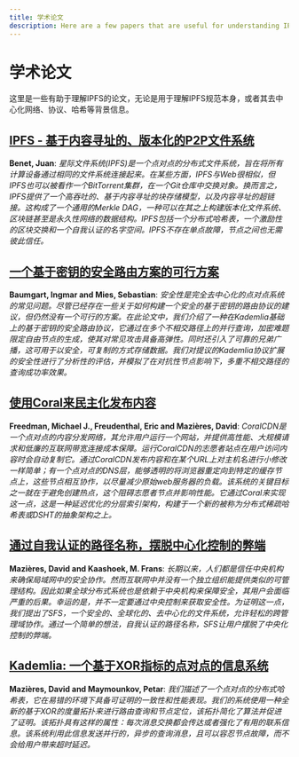 ```yaml
---
title: 学术论文
description: Here are a few papers that are useful for understanding IPFS, whether it be understanding the IPFS specification itself or the background for the decentralized web, protocols, hashing, and so on.
---
```


# 学术论文

这里是一些有助于理解IPFS的论文，无论是用于理解IPFS规范本身，或者其去中心化网络、协议、哈希等背景信息。

## [IPFS - 基于内容寻址的、版本化的P2P文件系统](https://github.com/ipfs/papers/raw/master/ipfs-cap2pfs/ipfs-p2p-file-system.pdf)

**Benet, Juan**: _星际文件系统(IPFS)是一个点对点的分布式文件系统，旨在将所有计算设备通过相同的文件系统连接起来。在某些方面，IPFS与Web很相似，但IPFS也可以被看作一个BitTorrent集群，在一个Git仓库中交换对象。换而言之，IPFS提供了一个高吞吐的、基于内容寻址的块存储模型，以及内容寻址的超链接。这构成了一个通用的Merkle DAG，一种可以在其之上构建版本化文件系统、区块链甚至是永久性网络的数据结构。IPFS包括一个分布式哈希表，一个激励性的区块交换和一个自我认证的名字空间。IPFS不存在单点故障，节点之间也无需彼此信任。_

## [一个基于密钥的安全路由方案的可行方案](https://web.archive.org/web/20170809130252id_/http://www.tm.uka.de/doc/SKademlia_2007.pdf)

**Baumgart, Ingmar and Mies, Sebastian**: _安全性是完全去中心化的点对点系统的常见问题。尽管已经存在一些关于如何构建一个安全的基于密钥的路由协议的建议，但仍然没有一个可行的方案。在此论文中，我们介绍了一种在Kademlia基础上的基于密钥的安全路由协议，它通过在多个不相交路径上的并行查询，加密难题限定自由节点的生成，使其对常见攻击具备高弹性。同时还引入了可靠的兄弟广播，这可用于以安全，可复制的方式存储数据。我们对提议的Kademlia协议扩展的安全性进行了分析性的评估，并模拟了在对抗性节点影响下，多重不相交路径的查询成功率效果。_

## [使用Coral来民主化发布内容](https://web.archive.org/web/20181117012712/http://www.coralcdn.org/docs/coral-nsdi04.pdf)

**Freedman, Michael J., Freudenthal, Eric and Mazières, David**: _CoralCDN是一个点对点的内容分发网络，其允许用户运行一个网站，并提供高性能、大规模请求和低廉的互联网带宽连接成本保障。运行CoralCDN的志愿者站点在用户访问内容时会自动复制它。通过CoralCDN发布内容和在某个URL上对主机名进行小修改一样简单；有一个点对点的DNS层，能够透明的将浏览器重定向到特定的缓存节点上，这些节点相互协作，以尽量减少原始web服务器的负载。该系统的关键目标之一就在于避免创建热点，这个阻碍志愿者节点并影响性能。它通过Coral来实现这一点，这是一种延迟优化的分层索引架构，构建于一个新的被称为分布式稀疏哈希表或DSHT的抽象架构之上。_

## [通过自我认证的路径名称，摆脱中心化控制的弊端](http://www.sigops.org/ew-history/1998/papers/mazieres.ps)

**Mazières, David and Kaashoek, M. Frans**: _长期以来，人们都是信任中央机构来确保局域网中的安全协作。然而互联网中并没有一个独立组织能提供类似的可管理结构。因此如果全球分布式系统也是依赖于中央机构来保障安全，其用户会面临严重的后果。幸运的是，并不一定要通过中央控制来获取安全性。为证明这一点，我们提出了SFS，一个安全的、全球化的、去中心化的文件系统，允许轻松的跨管理域协作。通过一个简单的想法，自我认证的路径名称，SFS让用户摆脱了中央化控制的弊端。_

## [Kademlia: 一个基于XOR指标的点对点的信息系统](http://pdos.csail.mit.edu/~petar/papers/maymounkov-kademlia-lncs.pdf)

**Mazières, David and Maymounkov, Petar**: _我们描述了一个点对点的分布式哈希表，它在易错的环境下具备可证明的一致性和性能表现。我们的系统使用一种全新的基于XOR的度量拓扑来进行路由查询和节点定位，该拓扑简化了算法并促进了证明。该拓扑具有这样的属性：每次消息交换都会传达或者强化了有用的联系信息。该系统利用此信息发送并行的，异步的查询消息，且可以容忍节点故障，而不会给用户带来超时延迟。_
